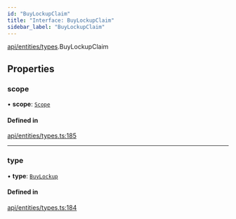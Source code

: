 ```yaml
---
id: "BuyLockupClaim"
title: "Interface: BuyLockupClaim"
sidebar_label: "BuyLockupClaim"
---
```


[api/entities/types](../../../../../modules/API/Entities/Types/Types.md).BuyLockupClaim

## Properties

### scope

• **scope**: [`Scope`](../Scope/Scope.md)

#### Defined in

[api/entities/types.ts:185](https://github.com/PolymeshAssociation/polymesh-sdk/blob/995f17653/src/api/entities/types.ts#L185)

___

### type

• **type**: [`BuyLockup`](../../../../../enums/API/Entities/Types/ClaimType/ClaimType.md#buylockup)

#### Defined in

[api/entities/types.ts:184](https://github.com/PolymeshAssociation/polymesh-sdk/blob/995f17653/src/api/entities/types.ts#L184)
